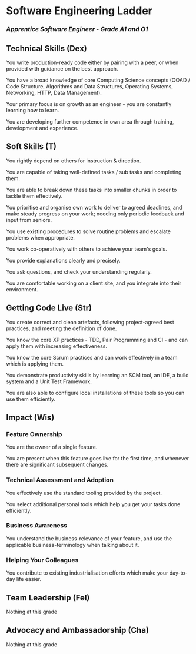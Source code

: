 # Software Engineering Ladder
### _Apprentice Software Engineer - Grade A1 and O1_
## Technical Skills (Dex)
You write production-ready code either by pairing with a peer, or when provided with guidance on the best approach.

You have a broad knowledge of core Computing Science concepts (OOAD / Code Structure, Algorithms and Data Structures, Operating Systems, Networking, HTTP, Data Management).

Your primary focus is on growth as an engineer - you are constantly learning how to learn.

You are developing further competence in own area through training, development and experience.

## Soft Skills (T)
You rightly depend on others for instruction & direction.

You are capable of taking well-defined tasks / sub tasks and completing them.

You are able to break down these tasks into smaller chunks in order to tackle them effectively.

You prioritise and organise own work to deliver to agreed deadlines, and make steady progress on your work; needing only periodic feedback and input from seniors.

You use existing procedures to solve routine problems and escalate problems when appropriate.

You work co-operatively with others to achieve your team's goals.

You provide explanations clearly and precisely.

You ask questions, and check your understanding regularly.

You are comfortable working on a client site, and you integrate into their environment.

## Getting Code Live (Str)
You create correct and clean artefacts, following project-agreed best practices, and meeting the definition of done.

You know the core XP practices - TDD, Pair Programming and CI - and can apply them with increasing effectiveness.

You know the core Scrum practices and can work effectively in a team which is applying them.

You demonstrate productivity skills by learning an SCM tool, an IDE, a build system and a Unit Test Framework.

You are also able to configure local installations of these tools so you can use them efficiently.

## Impact (Wis)
### Feature Ownership
You are the owner of a single feature.

You are present when this feature goes live for the first time, and whenever there are significant subsequent changes.

### Technical Assessment and Adoption
You effectively use the standard tooling provided by the project.

You select additional personal tools which help you get your tasks done efficiently.

### Business Awareness
You understand the business-relevance of your feature, and use the applicable business-terminology when talking about it.

### Helping Your Colleagues
You contribute to existing industrialisation efforts which make your day-to-day life easier.

## Team Leadership (Fel)
Nothing at this grade

## Advocacy and Ambassadorship (Cha)
Nothing at this grade
